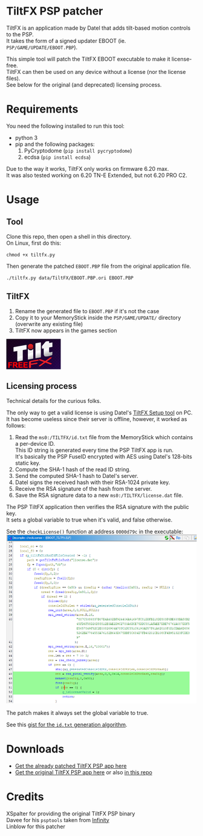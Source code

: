 # TiltFX PSP patcher

TiltFX is an application made by Datel that adds tilt-based motion controls to the PSP.  
It takes the form of a signed updater EBOOT (ie. `PSP/GAME/UPDATE/EBOOT.PBP`).  

This simple tool will patch the TiltFX EBOOT executable to make it license-free.  
TiltFX can then be used on any device without a license (nor the license files).  
See below for the original (and deprecated) licensing process. 

# Requirements

You need the following installed to run this tool:
- python 3
- pip and the following packages:
    1. PyCryptodome (`pip install pycryptodome`)
    2. ecdsa (`pip install ecdsa`)

Due to the way it works, TiltFX only works on firmware 6.20 max.  
It was also tested working on 6.20 TN-E Extended, but not 6.20 PRO C2.  

# Usage
## Tool
Clone this repo, then open a shell in this directory.  
On Linux, first do this:
```shell
chmod +x tiltfx.py
```
Then generate the patched `EBOOT.PBP` file from the original application file.
```shell
./tiltfx.py data/TiltFX/EBOOT.PBP.ori EBOOT.PBP
```
## TiltFX
1. Rename the generated file to `EBOOT.PBP` if it's not the case
2. Copy it to your MemoryStick inside the `PSP/GAME/UPDATE/` directory (overwrite any existing file)
3. TiltFX now appears in the games section
<div style="text-align: left;"><img width="144" height="80" src="assets/icon0.png" alt="TiltFX ICON"></div>

## Licensing process
Technical details for the curious folks.

The only way to get a valid license is using Datel's [TiltFX Setup tool][1] on PC.  
It has become useless since their server is offline, however, it worked as follows:
1. Read the `ms0:/TILTFX/id.txt` file from the MemoryStick which contains a per-device ID.  
   This ID string is generated every time the PSP TiltFX app is run.  
   It's basically the PSP FuseID encrypted with AES using Datel's 128-bits static key.
2. Compute the SHA-1 hash of the read ID string.
3. Send the computed SHA-1 hash to Datel's server.
4. Datel signs the received hash with their RSA-1024 private key.  
5. Receive the RSA signature of the hash from the server.
6. Save the RSA signature data to a new `ms0:/TILTFX/license.dat` file.

The PSP TiltFX application then verifies the RSA signature with the public key.  
It sets a global variable to true when it's valid, and false otherwise.   

See the `checkLicense()` function at address `0000d79c` in the executable:  
![checkLicense function in Ghidra](assets/rsasig.png)

The patch makes it always set the global variable to true.

See this [gist for the `id.txt` generation algorithm][4].

# Downloads
- [Get the already patched TiltFX PSP app here][2]
- [Get the original TiltFX PSP app here][3] or also [in this repo](data/TiltFX)

# Credits
XSpalter for providing the original TiltFX PSP binary  
Davee for his `psptools` taken from [Infinity][5]  
Linblow for this patcher

  [1]: https://archive.org/details/tiltfx-setup-1.00
  [2]: https://static.socom.cc/archive/datel/tiltfx/TiltFX_free.zip
  [3]: https://static.socom.cc/archive/datel/tiltfx/TiltFX_original.zip
  [4]: https://gist.github.com/Linblow/68de00bc117c38c40c7edc25a7b31d95
  [5]: https://github.com/DaveeFTW/Infinity
